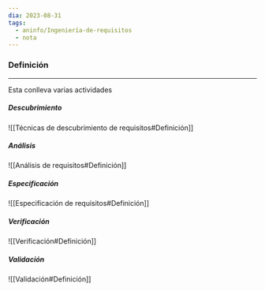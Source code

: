 ```yaml
---
dia: 2023-08-31
tags:
  - aninfo/Ingeniería-de-requisitos
  - nota
---
```

### Definición
---
Esta conlleva varias actividades

##### Descubrimiento
![[Técnicas de descubrimiento de requisitos#Definición]]

##### Análisis
![[Análisis de requisitos#Definición]]

##### Especificación
![[Especificación de requisitos#Definición]]

##### Verificación
![[Verificación#Definición]]

##### Validación
![[Validación#Definición]]
